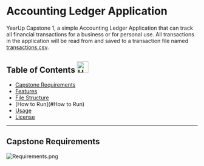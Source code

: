 # Accounting Ledger Application

YearUp Capstone 1, a simple Accounting Ledger Application that can track all financial
transactions for a business or for personal use. All transactions in the application will be read from and saved to a transaction
file named [transactions.csv](https://github.com/NikeshSitaula1/AccountingLedgerApplication/blob/main/transactions.csv).

## Table of Contents <img src="https://raw.githubusercontent.com/Tarikul-Islam-Anik/Animated-Fluent-Emojis/master/Emojis/Objects/Hammer%20and%20Wrench.png" alt="Hammer and Wrench" width="30" height="30" />
- [Capstone Requirements](#Capstone-Requirements)
- [Features](#Features)
- [File Structure](#File-Structure)
- [How to Run](#How to Run)
- [Usage](#Usage)
- [License](#License)

---

## Capstone Requirements

![Requirements.png](..%2F..%2F..%2F..%2FPictures%2FScreenshots%2FRequirements.png)

## 